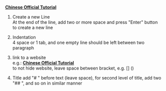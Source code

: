 [**Chinese Official Tutorial**](https://markdown.com.cn/basic-syntax/line-breaks.html)

1. Create a new Line   
   At the end of the line, add two or more space and press "Enter"
   button to create a new line <br>


2. Indentation <br>
   4 space or 1 tab, and one empty line should be left between two
   paragraph


3. link to a website   
   e.g.: [**Chinese Official Tutorial**](https://markdown.com.cn/basic-syntax/line-breaks.html) <br>
   to not hide website, leave space between bracket, e.g. [] () 


5. Title
   add "# " before text (leave space), for second level of title, add two "## ",
   and so on in similar manner
   